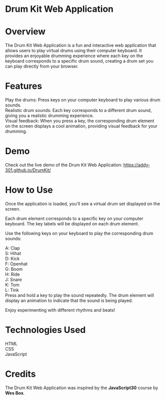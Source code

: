 # Drum Kit Web Application

# Overview
The Drum Kit Web Application is a fun and interactive web application that allows users to play virtual drums using their computer keyboard. It provides an enjoyable drumming experience where each key on the keyboard corresponds to a specific drum sound, creating a drum set you can play directly from your browser.

# Features
Play the drums: Press keys on your computer keyboard to play various drum sounds.  
Realistic drum sounds: Each key corresponds to a different drum sound, giving you a realistic drumming experience.  
Visual feedback: When you press a key, the corresponding drum element on the screen displays a cool animation, providing visual feedback for your drumming.  

# Demo
Check out the live demo of the Drum Kit Web Application: https://addy-301.github.io/DrumKit/  

# How to Use
Once the application is loaded, you'll see a virtual drum set displayed on the screen.  

Each drum element corresponds to a specific key on your computer keyboard. The key labels will be displayed on each drum element.  

Use the following keys on your keyboard to play the corresponding drum sounds:  

A: Clap  
S: Hihat  
D: Kick  
F: Openhat  
G: Boom  
H: Ride  
J: Snare  
K: Tom  
L: Tink  
Press and hold a key to play the sound repeatedly. The drum element will display an animation to indicate that the sound is being played.

Enjoy experimenting with different rhythms and beats!

# Technologies Used  
HTML  
CSS  
JavaScript  

# Credits
The Drum Kit Web Application was inspired by the **JavaScript30** course by **Wes Bos**.
